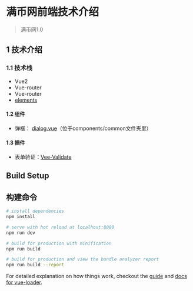 # 满币网前端技术介绍
> 满币网1.0

## 1 技术介绍
### 1.1 技术栈
- Vue2
- Vue-router
- Vue-router
- [elements](https://github.com/ydcss/vue-ydui)

#### 1.2 组件
- 弹框： [dialog.vue](https://github.com/chenjiahan/vodal)（位于components/common文件夹里）

#### 1.3 插件
- 表单验证：[Vee-Validate](http://vee-validate.logaretm.com/)
## Build Setup

## 构建命令
``` bash
# install dependencies
npm install

# serve with hot reload at localhost:8080
npm run dev

# build for production with minification
npm run build

# build for production and view the bundle analyzer report
npm run build --report
```

For detailed explanation on how things work, checkout the [guide](http://vuejs-templates.github.io/webpack/) and [docs for vue-loader](http://vuejs.github.io/vue-loader).
